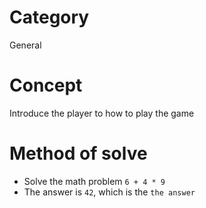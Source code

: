 # Category
General
# Concept
Introduce the player to how to play the game
# Method of solve
* Solve the math problem `6 + 4 * 9`
* The answer is `42`, which is the `the answer`
